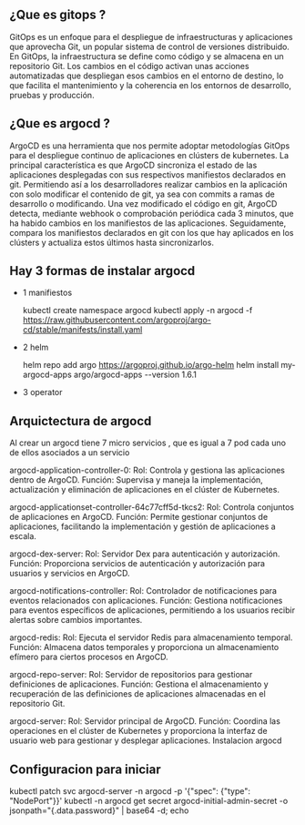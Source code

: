 ## ¿Que es gitops ?

GitOps es un enfoque para el despliegue de infraestructuras y aplicaciones que aprovecha Git, un popular sistema de control de versiones distribuido. En GitOps, la infraestructura se define como código y se almacena en un repositorio Git. Los cambios en el código activan unas acciones automatizadas que despliegan esos cambios en el entorno de destino, lo que facilita el mantenimiento y la coherencia en los entornos de desarrollo, pruebas y producción.  
 
## ¿Que es argocd ?
ArgoCD es una herramienta que nos permite adoptar metodologías GitOps para el despliegue continuo de aplicaciones en clústers de kubernetes.
La principal característica es que ArgoCD sincroniza el estado de las aplicaciones desplegadas con sus respectivos manifiestos declarados en git.
Permitiendo así a los desarrolladores realizar cambios en la aplicación con solo modificar el contenido de git, ya sea con commits a ramas de desarrollo o modificando. Una vez modificado el código en git, ArgoCD detecta, mediante webhook o comprobación periódica cada 3 minutos, que ha habido cambios en los manifiestos de las aplicaciones. Seguidamente, compara los manifiestos declarados en git con los que hay aplicados en los clústers y actualiza estos últimos hasta sincronizarlos.

  ## Hay 3 formas de instalar argocd

  - 1 manifiestos

      kubectl create namespace argocd
      kubectl apply -n argocd -f https://raw.githubusercontent.com/argoproj/argo-cd/stable/manifests/install.yaml

  - 2 helm

    helm repo add argo https://argoproj.github.io/argo-helm
    helm install my-argocd-apps argo/argocd-apps --version 1.6.1

  - 3 operator

  
## Arquictectura de argocd

 Al crear un argocd tiene 7 micro servicios , que es igual a 7 pod cada uno de ellos asociados a un servicio

argocd-application-controller-0:
Rol: Controla y gestiona las aplicaciones dentro de ArgoCD.
Función: Supervisa y maneja la implementación, actualización y eliminación de aplicaciones en el clúster de Kubernetes.
  
argocd-applicationset-controller-64c77cff5d-tkcs2:
Rol: Controla conjuntos de aplicaciones en ArgoCD.
Función: Permite gestionar conjuntos de aplicaciones, facilitando la implementación y gestión de aplicaciones a escala.

argocd-dex-server:
Rol: Servidor Dex para autenticación y autorización.
Función: Proporciona servicios de autenticación y autorización para usuarios y servicios en ArgoCD.
  
argocd-notifications-controller:
Rol: Controlador de notificaciones para eventos relacionados con aplicaciones.
Función: Gestiona notificaciones para eventos específicos de aplicaciones, permitiendo a los usuarios recibir alertas sobre cambios importantes.
  
argocd-redis:
Rol: Ejecuta el servidor Redis para almacenamiento temporal.
Función: Almacena datos temporales y proporciona un almacenamiento efímero para ciertos procesos en ArgoCD.
  
argocd-repo-server:
Rol: Servidor de repositorios para gestionar definiciones de aplicaciones.
Función: Gestiona el almacenamiento y recuperación de las definiciones de aplicaciones almacenadas en el repositorio Git.
  
argocd-server:
 Rol: Servidor principal de ArgoCD.
Función: Coordina las operaciones en el clúster de Kubernetes y proporciona la interfaz de usuario web para gestionar y desplegar aplicaciones.
Instalacion argocd

## Configuracion para iniciar 

kubectl patch svc argocd-server -n argocd -p '{"spec": {"type": "NodePort"}}'
kubectl -n argocd get secret argocd-initial-admin-secret -o jsonpath="{.data.password}" | base64 -d; echo


